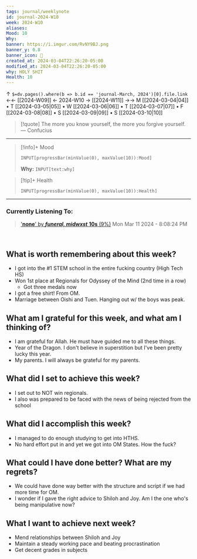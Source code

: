 ```yaml
---
tags: journal/weeklynote
id: journal-2024-W10
week: 2024-W10
aliases: 
Mood: 10
Why: 
banner: https://i.imgur.com/RvNY9BJ.png
banner_y: 0.8
banner_icon: 📅
created_at: 2024-03-04T22:26:20-05:00
modified_at: 2024-03-04T22:26:20-05:00
why: HOLY SHIT
Health: 10
---
```


↑ `$=dv.pages().where(b => b.id == 'journal-March, 2024')[0].file.link`
<-<- [[2024-W09]] <- 2024-W10 -> [[2024-W11]] ->->
M [[2024-03-04|04]] • T [[2024-03-05|05]] • W [[2024-03-06|06]] • T [[2024-03-07|07]] • F [[2024-03-08|08]] • S [[2024-03-09|09]] • S [[2024-03-10|10]]

> [!quote] The more you know yourself, the more you forgive yourself.
> — Confucius

---

> [!info]+ Mood
> ```meta-bind
> INPUT[progressBar(minValue(0), maxValue(10)):Mood]
> ```
>  **Why:** `INPUT[text:why]`

>[!tip]+ Health
> ```meta-bind
> INPUT[progressBar(minValue(0), maxValue(10)):Health]
> ```

---
### Currently Listening To:
> ['**none**' by ***funeral, midwxst*** **10s** (9%)](https://open.spotify.com/track/5EmRpHqKTMQVFl7KCNbQCw)
> Mon Mar 11 2024 - 8:08:24 PM

<br/>

## What is worth remembering about this week?
- I got into the #1 STEM school in the entire fucking country (High Tech HS)
- Won 1st place at Regionals for Odyssey of the Mind (2nd time in a row)
	- Got three medals now
- I got a free shirt! From OM.
- Marriage between Oishi and Tuen. Hanging out w/ the boys was peak.

## What am I grateful for this week, and what am I thinking of?
- I am grateful for Allah. He must have guided me to all these things. 
- Year of the Dragon. I don't believe in superstition but I've been pretty lucky this year.
- My parents. I will always be grateful for my parents.

## What did I set to achieve this week?
- I set out to NOT win regionals.
- I also was prepared to be faced with the news of being rejected from the school

## What did I accomplish this week?
- I managed to do enough studying to get into HTHS.
- No hard effort put in and yet we got into OM States. How the fuck?

## What could I have done better? What are my regrets?
- We could have done way better with the structure and script if we had more time for OM.
- I wonder if I gave the right advice to Shiloh and Joy. Am I the one who's being manipulative now?

## What I want to achieve next week?
- Mend relationships between Shiloh and Joy
- Maintain a steady working pace and beating procrastination
- Get decent grades in subjects
